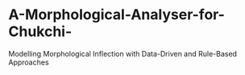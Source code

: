 # A-Morphological-Analyser-for-Chukchi-
Modelling Morphological Inflection with Data-Driven and Rule-Based Approaches
